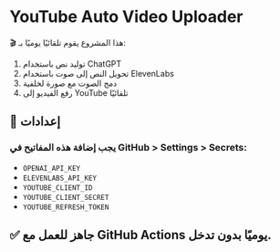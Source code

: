 # YouTube Auto Video Uploader

🎬 هذا المشروع يقوم تلقائيًا يوميًا بـ:
1. توليد نص باستخدام ChatGPT
2. تحويل النص إلى صوت باستخدام ElevenLabs
3. دمج الصوت مع صورة لخلفية
4. رفع الفيديو إلى YouTube تلقائيًا

## 🔧 إعدادات

### يجب إضافة هذه المفاتيح في GitHub > Settings > Secrets:

- `OPENAI_API_KEY`
- `ELEVENLABS_API_KEY`
- `YOUTUBE_CLIENT_ID`
- `YOUTUBE_CLIENT_SECRET`
- `YOUTUBE_REFRESH_TOKEN`

## ✅ جاهز للعمل مع GitHub Actions يوميًا بدون تدخل.
